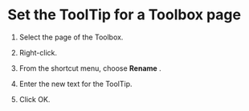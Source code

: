 
# Set the ToolTip for a Toolbox page




1. Select the page of the Toolbox.
    
2. Right-click.
    
3. From the shortcut menu, choose  **Rename** .
    
4. Enter the new text for the ToolTip.
    
5. Click OK.
    




